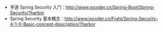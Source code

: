 * 芋道 Spring Security 入门：<http://www.iocoder.cn/Spring-Boot/Spring-Security/?harbor>
* Spring Security 基本概念：<http://www.iocoder.cn/Fight/Spring-Security-4-1-0-Basic-concept-description/?harbor>
